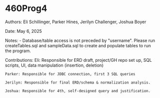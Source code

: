 # 460Prog4

Authors: Eli Schillinger, Parker Hines, Jerilyn Challenger, Joshua Boyer

Date: May 6, 2025

Notes:
    - Database/table access is not preceded by "username". Please run createTables.sql and sampleData.sql to create and populate tables to run the program.

Contributions:
    Eli: Responsible for ERD draft, project/GH repo set up, SQL scripts, UI, data manipulation (insertion, deletion)

    Parker: Responsible for JDBC connection, first 3 SQL queries

    Jerilyn: Responsible for final ERD/schema & normalization analysis.

    Joshua: Responsible for 4th, self-designed query and justification.